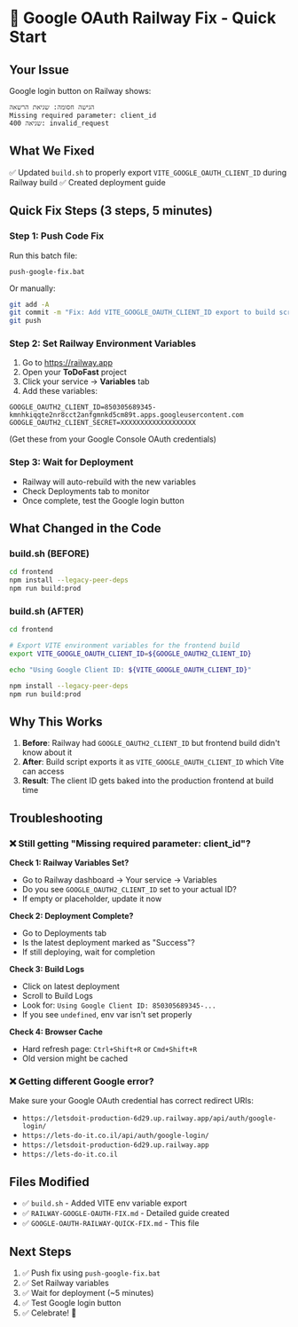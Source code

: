 # 🔧 Google OAuth Railway Fix - Quick Start

## Your Issue
Google login button on Railway shows:
```
הגישה חסומה: שגיאת הרשאה
Missing required parameter: client_id
שגיאה 400: invalid_request
```

## What We Fixed
✅ Updated `build.sh` to properly export `VITE_GOOGLE_OAUTH_CLIENT_ID` during Railway build
✅ Created deployment guide

## Quick Fix Steps (3 steps, 5 minutes)

### Step 1: Push Code Fix
Run this batch file:
```
push-google-fix.bat
```

Or manually:
```bash
git add -A
git commit -m "Fix: Add VITE_GOOGLE_OAUTH_CLIENT_ID export to build script for Railway production"
git push
```

### Step 2: Set Railway Environment Variables
1. Go to https://railway.app
2. Open your **ToDoFast** project
3. Click your service → **Variables** tab
4. Add these variables:

```
GOOGLE_OAUTH2_CLIENT_ID=850305689345-kmnhkiqqte2nr8cct2anfgmnkd5cm89t.apps.googleusercontent.com
GOOGLE_OAUTH2_CLIENT_SECRET=XXXXXXXXXXXXXXXXXXX
```

(Get these from your Google Console OAuth credentials)

### Step 3: Wait for Deployment
- Railway will auto-rebuild with the new variables
- Check Deployments tab to monitor
- Once complete, test the Google login button

## What Changed in the Code

### build.sh (BEFORE)
```bash
cd frontend
npm install --legacy-peer-deps
npm run build:prod
```

### build.sh (AFTER)
```bash
cd frontend

# Export VITE environment variables for the frontend build
export VITE_GOOGLE_OAUTH_CLIENT_ID=${GOOGLE_OAUTH2_CLIENT_ID}

echo "Using Google Client ID: ${VITE_GOOGLE_OAUTH_CLIENT_ID}"

npm install --legacy-peer-deps
npm run build:prod
```

## Why This Works

1. **Before**: Railway had `GOOGLE_OAUTH2_CLIENT_ID` but frontend build didn't know about it
2. **After**: Build script exports it as `VITE_GOOGLE_OAUTH_CLIENT_ID` which Vite can access
3. **Result**: The client ID gets baked into the production frontend at build time

## Troubleshooting

### ❌ Still getting "Missing required parameter: client_id"?

**Check 1: Railway Variables Set?**
- Go to Railway dashboard → Your service → Variables
- Do you see `GOOGLE_OAUTH2_CLIENT_ID` set to your actual ID?
- If empty or placeholder, update it now

**Check 2: Deployment Complete?**
- Go to Deployments tab
- Is the latest deployment marked as "Success"?
- If still deploying, wait for completion

**Check 3: Build Logs**
- Click on latest deployment
- Scroll to Build Logs
- Look for: `Using Google Client ID: 850305689345-...`
- If you see `undefined`, env var isn't set properly

**Check 4: Browser Cache**
- Hard refresh page: `Ctrl+Shift+R` or `Cmd+Shift+R`
- Old version might be cached

### ❌ Getting different Google error?

Make sure your Google OAuth credential has correct redirect URIs:
- `https://letsdoit-production-6d29.up.railway.app/api/auth/google-login/`
- `https://lets-do-it.co.il/api/auth/google-login/`
- `https://letsdoit-production-6d29.up.railway.app`
- `https://lets-do-it.co.il`

## Files Modified
- ✅ `build.sh` - Added VITE env variable export
- ✅ `RAILWAY-GOOGLE-OAUTH-FIX.md` - Detailed guide created
- ✅ `GOOGLE-OAUTH-RAILWAY-QUICK-FIX.md` - This file

## Next Steps
1. ✅ Push fix using `push-google-fix.bat`
2. ✅ Set Railway variables
3. ✅ Wait for deployment (~5 minutes)
4. ✅ Test Google login button
5. ✅ Celebrate! 🎉
